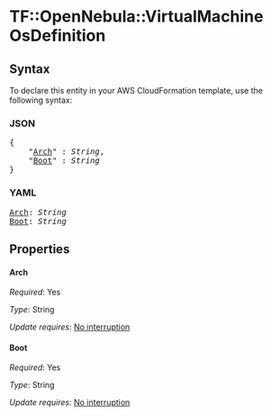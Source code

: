 # TF::OpenNebula::VirtualMachine OsDefinition

## Syntax

To declare this entity in your AWS CloudFormation template, use the following syntax:

### JSON

<pre>
{
    "<a href="#arch" title="Arch">Arch</a>" : <i>String</i>,
    "<a href="#boot" title="Boot">Boot</a>" : <i>String</i>
}
</pre>

### YAML

<pre>
<a href="#arch" title="Arch">Arch</a>: <i>String</i>
<a href="#boot" title="Boot">Boot</a>: <i>String</i>
</pre>

## Properties

#### Arch

_Required_: Yes

_Type_: String

_Update requires_: [No interruption](https://docs.aws.amazon.com/AWSCloudFormation/latest/UserGuide/using-cfn-updating-stacks-update-behaviors.html#update-no-interrupt)

#### Boot

_Required_: Yes

_Type_: String

_Update requires_: [No interruption](https://docs.aws.amazon.com/AWSCloudFormation/latest/UserGuide/using-cfn-updating-stacks-update-behaviors.html#update-no-interrupt)

